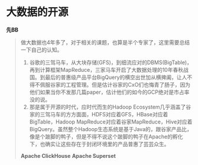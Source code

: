 
# 大数据的开源

**先BB**
>做大数据也4年多了，对于相关的课题，也算是半个专家了，这里需要总结一下自己的认知。
>1. 谷歌的三驾马车，从大块存储(GFS)，到细流应对的DBMS(BigTable)，再到计算框架MapReduce，三家马车开启了大数据处理的10年春秋战国。到最后的普惠级产品平台BigQuery的横空出世加从横捭阖，让人不得不佩服谷家的工程管理。但是估计谷家的CxO们也悔青了肠子，因为他们如果当你不发那几篇paper，估计他们的如今的GCP绝对是市占率没的说。
>1. 那是属于开源的时代，应时代而生的Hadoop Ecosystem几乎涵盖了谷家的三驾马车的方方面面，HDFS对应着GFS，HBase对应着BigTable，Hadoop MapReduce对应着谷家MapReduce，Hive对应着BigQuery。虽然整个Hadoop生态系统是基于Java的，跟谷家产品比，像是个跛脚的鸭子，但是不得不说这个跛脚的鸭子在Apache的孵化下，也确实让这些存在于封闭环境里的产品普惠了芸芸众生。 
>
>
>**Apache ClickHouse**
>**Apache Superset**

